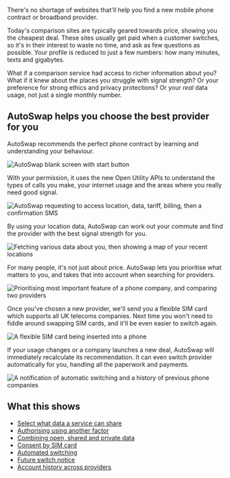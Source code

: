 There's no shortage of websites that'll help you find a new mobile phone contract or broadband provider.

Today's comparison sites are typically geared towards price, showing you the cheapest deal. These sites usually get paid when a customer switches, so it's in their interest to waste no time, and ask as few questions as possible. Your profile is reduced to just a few numbers:  how many minutes, texts and gigabytes.

What if a comparison service had access to richer information about you? What if it knew about the places you struggle with signal strength? Or your preference for strong ethics and privacy protections? Or your _real_ data usage, not just a single monthly number.


## AutoSwap helps you choose the best provider for you

AutoSwap recommends the perfect phone contract by learning and understanding your behaviour.

![AutoSwap blank screen with start button](https://s3-eu-west-1.amazonaws.com/projectsbyif.com/longform/openapis.projectsbyif.com/autoswap-1.png)

With your permission, it uses the new Open Utility APIs to understand the types of calls you make, your internet usage and the areas where you really need good signal.

![AutoSwap requesting to access location, data, tariff, billing, then a confirmation SMS](https://s3-eu-west-1.amazonaws.com/projectsbyif.com/longform/openapis.projectsbyif.com/autoswap-2.png)

By using your location data, AutoSwap can work out your commute and find the provider with the best signal strength for you.

![Fetching various data about you, then showing a map of your recent locations](https://s3-eu-west-1.amazonaws.com/projectsbyif.com/longform/openapis.projectsbyif.com/autoswap-3.png)

For many people, it's not just about price. AutoSwap lets you prioritise what matters to you, and takes that into account when searching for providers.

![Prioritising most important feature of a phone company, and comparing two providers](https://s3-eu-west-1.amazonaws.com/projectsbyif.com/longform/openapis.projectsbyif.com/autoswap-4.png)

Once you've chosen a new provider, we'll send you a flexible SIM card which supports all UK telecoms companies. Next time you won't need to fiddle around swapping SIM cards, and it'll be even easier to switch again.

![A flexible SIM card being inserted into a phone](https://s3-eu-west-1.amazonaws.com/projectsbyif.com/longform/openapis.projectsbyif.com/autoswap-5.png)

If your usage changes or a company launches a new deal, AutoSwap will immediately recalculate its recommendation. It can even switch provider automatically for you, handling all the paperwork and payments.

![A notification of automatic switching and a history of previous phone companies](https://s3-eu-west-1.amazonaws.com/projectsbyif.com/longform/openapis.projectsbyif.com/autoswap-6.png)

## What this shows

* [Select what data a service can share](#selectwhatdataaservicecanshare)
* [Authorising using another factor](#authorisingusinganotherfactor)
* [Combining open, shared and private data](#combiningopensharedandprivatedata)
* [Consent by SIM card](#consentbysimcard)
* [Automated switching](#automatedswitching)
* [Future switch notice](#futureswitchnotice)
* [Account history across providers](#accounthistoryacrossproviders)
